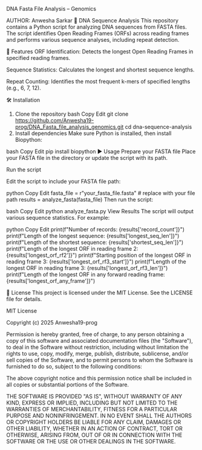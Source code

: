 DNA Fasta File Analysis – Genomics

AUTHOR: Anwesha Sarkar
🧬 DNA Sequence Analysis
This repository contains a Python script for analyzing DNA sequences from FASTA files. The script identifies Open Reading Frames (ORFs) across reading frames and performs various sequence analyses, including repeat detection.

🚀 Features
ORF Identification: Detects the longest Open Reading Frames in specified reading frames.

Sequence Statistics: Calculates the longest and shortest sequence lengths.

Repeat Counting: Identifies the most frequent k-mers of specified lengths (e.g., 6, 7, 12).

🛠️ Installation
1. Clone the repository
bash
Copy
Edit
git clone https://github.com/Anwesha19-prog/DNA_Fasta_file_analysis_genomics.git
cd dna-sequence-analysis
2. Install dependencies
Make sure Python is installed, then install Biopython:

bash
Copy
Edit
pip install biopython
▶️ Usage
Prepare your FASTA file
Place your FASTA file in the directory or update the script with its path.

Run the script

Edit the script to include your FASTA file path:

python
Copy
Edit
fasta_file = r"your_fasta_file.fasta"  # replace with your file path
results = analyze_fasta(fasta_file)
Then run the script:

bash
Copy
Edit
python analyze_fasta.py
View Results
The script will output various sequence statistics. For example:

python
Copy
Edit
print(f"Number of records: {results['record_count']}")
print(f"Length of the longest sequence: {results['longest_seq_len']}")
print(f"Length of the shortest sequence: {results['shortest_seq_len']}")
print(f"Length of the longest ORF in reading frame 2: {results['longest_orf_rf2']}")
print(f"Starting position of the longest ORF in reading frame 3: {results['longest_orf_rf3_start']}")
print(f"Length of the longest ORF in reading frame 3: {results['longest_orf_rf3_len']}")
print(f"Length of the longest ORF in any forward reading frame: {results['longest_orf_any_frame']}")

📄 License
This project is licensed under the MIT License. See the LICENSE file for details.

MIT License

Copyright (c) 2025 Anwesha19-prog

Permission is hereby granted, free of charge, to any person obtaining a copy
of this software and associated documentation files (the "Software"), to deal
in the Software without restriction, including without limitation the rights
to use, copy, modify, merge, publish, distribute, sublicense, and/or sell
copies of the Software, and to permit persons to whom the Software is
furnished to do so, subject to the following conditions:

The above copyright notice and this permission notice shall be included in
all copies or substantial portions of the Software.

THE SOFTWARE IS PROVIDED "AS IS", WITHOUT WARRANTY OF ANY KIND, EXPRESS OR
IMPLIED, INCLUDING BUT NOT LIMITED TO THE WARRANTIES OF MERCHANTABILITY,
FITNESS FOR A PARTICULAR PURPOSE AND NONINFRINGEMENT. IN NO EVENT SHALL THE
AUTHORS OR COPYRIGHT HOLDERS BE LIABLE FOR ANY CLAIM, DAMAGES OR OTHER
LIABILITY, WHETHER IN AN ACTION OF CONTRACT, TORT OR OTHERWISE, ARISING FROM,
OUT OF OR IN CONNECTION WITH THE SOFTWARE OR THE USE OR OTHER DEALINGS IN
THE SOFTWARE.
